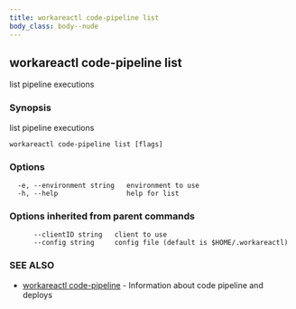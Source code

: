 ```yaml
---
title: workareactl code-pipeline list
body_class: body--nude
---
```

## workareactl code-pipeline list

list pipeline executions

### Synopsis

list pipeline executions

```
workareactl code-pipeline list [flags]
```

### Options

```
  -e, --environment string   environment to use
  -h, --help                 help for list
```

### Options inherited from parent commands

```
      --clientID string   client to use
      --config string     config file (default is $HOME/.workareactl)
```

### SEE ALSO

* [workareactl code-pipeline](/cli/workareactl-code-pipeline.html)	 - Information about code pipeline and deploys


